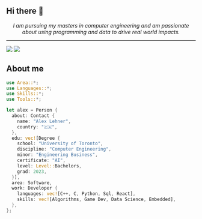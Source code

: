 ## Hi there 👋

<!--
**alexlehner3868/alexlehner3868** is a ✨ _special_ ✨ repository because its `README.md` (this file) appears on your GitHub profile.
-->

<p align="center">
  <i>
    I am pursuing my masters in computer engineering and am passionate about using programming and data to drive real world impacts.
  </i>
</p>

---

[![][github.badge]][github.hyper]
[![][linkedin.badge]][linkedin.hyper]


## About me

```rust
use Area::*;
use Languages::*;
use Skills::*;
use Tools::*;

let alex = Person {
  about: Contact {
    name: "Alex Lehner",
    country: "🇨🇦",
  },
  edu: vec![Degree {
    school: "University of Toronto",
    discipline: "Computer Engineering",
    minor: "Engineering Business",
    certificate: "AI",
    level: Level::Bachelors,
    grad: 2023,
  }],
  area: Software,
  work: Developer {
    languages: vec![C++, C, Python, Sql, React],
    skills: vec![Algorithms, Game Dev, Data Science, Embedded],
  },
};
```

<!-- Reference-style badges -->
[github.badge]:   https://img.shields.io/github/followers/alexlehner3868?label=Follow&style=social
[github.hyper]:   https://github.com/alexlehner3868
[linkedin.badge]: https://img.shields.io/static/v1?label=%20&logo=linkedin&labelColor=555&message=LinkedIn&color=blue
[linkedin.hyper]: http://linkedin.com/in/alexander-lehner/
